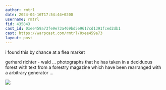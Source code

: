 ```yaml
---
author: rmtrl
date: 2024-04-16T17:54:44+0200
username: rmtrl
fid: 435843
cast_id: 0xee459a73fe9e73a469bd5e9617cd1391fced2db1
cast: https://warpcast.com/rmtrl/0xee459a73
layout: post
---
```

i found this by chance at a flea market   
  
gerhard richter - wald ... photographs that he has taken in a deciduous forest with text from a forestry magazine which have been rearranged with a arbitrary generator ...  

![](https://imagedelivery.net/BXluQx4ige9GuW0Ia56BHw/a9b863ec-bcb1-4824-6b0b-4f750d54bd00/original)